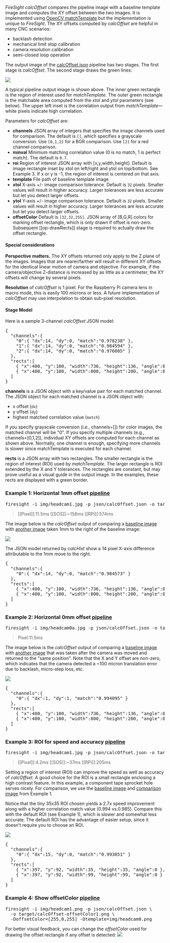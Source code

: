 _FireSight_ _calcOffset_ compares the pipeline image with a baseline template image and 
computes the XY offset between the two images. It is implemented using 
[OpenCV matchTemplate](http://docs.opencv.org/modules/imgproc/doc/object_detection.html?highlight=matchtemplate#matchtemplate)
but the implementation is unique to _FireSight_. The XY offsets computed by _calcOffset_ are helpful
in many CNC scenarios:

* backlash detection
* mechanical limit stop calibration
* camera resolution calibration
* semi-closed loop operation

The output image of the [calcOffset.json](https://github.com/firepick1/FireSight/blob/master/json/calcOffset.json) 
pipeline has two stages. The first stage is _calcOffset_. The second stage draws the green lines:

<img src="https://github.com/firepick1/FireSight/blob/master/img/calcOffset-1.png?raw=true">

A typical pipeline output image is shown above. The inner green rectangle is the region of interest used for _matchTemplate_.
The outer green rectangle is the matchable area computed from the _xtol_ and _ytol_ parameters (see below).
The upper left inset is the correlation output from _matchTemplate_&mdash;white pixels indicate high correlation. 

Parameters for _calcOffset_ are:
* **channels** JSON array of integers that specifies the image channels used for comparison. 
The default is `[]`, which specifies a grayscale conversion. Use `[0,1,2]` for a BGR comparison. 
Use `[2]` for a red channel comparison.
* **minval** Minimum matching correlation value (0 is no match, 1 is perfect match). The default is `0.7`.
* **roi** Region of interest JSON array with [x,y,width,height]. 
Default is image rectangle inset by xtol on left/right and ytol on top/bottom. See Example 3. If x or y is -1, the region of interest is centered on that axis.
* **template** File path of baseline template image
* **xtol** X-axis +/- image comparison tolerance. Default is `32` pixels. 
Smaller values will result in higher accuracy. Larger tolerances are less accurate but let you detect larger offsets.
* **ytol** Y-axis +/- image comparison tolerance. Default is `32` pixels. 
Smaller values will result in higher accuracy. Larger tolerances are less accurate but let you detect larger offsets.
* **offsetColor** Default is `[32,32,255]`. JSON array of [B,G,R] colors for marking offset rectangle, which is only drawn 
if offset is non-zero. Subsequent [[op-drawRects]] stage is required to actually draw the offset rectangle.

#### Special considerations

**Perspective matters.**
The XY offsets returned only apply to the Z plane of the images. Images that are nearer/farther will 
result in different XY offsets for the identical linear motion of camera and objective. For example, if the camera/objective 
Z-distance is increased by as little as a centimeter, the XY offsets will change by several pixels.

**Resolution** of _calcOffset_ is 1 pixel. For the Raspberry Pi camera lens in macro mode, 
this is easily 100 microns or less. A future implementation of _calcOffset_ may use interpolation to obtain sub-pixel
resolution.

#### Stage Model
Here is a sample 3-channel _calcOffset_ JSON model:
<pre>
{
  "channels":{
    "0":{ "dx":14, "dy":0, "match":"0.978238" },
    "1":{ "dx":14, "dy":0, "match":"0.984594" },
    "2":{ "dx":14, "dy":0, "match":"0.976005" }
  },
  "rects":[
    { "x":400, "y":100, "width":736, "height":136, "angle":0 },
    { "x":400, "y":100, "width":800, "height":200, "angle":0 }
  ]
}
</pre>
**channels** is a JSON object with a key/value pair for each matched channel. 
The JSON object for each matched channel is a JSON object with: 

* x offset (`dx`) 
* y offset (`dy`)
* highest matched correlation value (`match`)

If you specify grayscale conversion (i.e., channels=[]) for color images, the matched channel will be "0". 
If you specify multiple channels (e.g., channels=[0,1,2]), individual XY offsets are computed for each channel as shown above.
Normally, one channel is enough, specifying more channels is slower since matchTemplate is executed for each channel.

**rects** is a JSON array with two rectangles. The smaller rectangle is the region of interest (ROI) used by _matchTemplate_.
The larger rectangle is ROI extended by the X and Y tolerances. The rectangles are constant, but
may prove useful as a visual guide in the output image. In the examples, these rects are displayed with a green border.

### Example 1: Horizontal 1mm offset [pipeline](https://github.com/firepick1/FireSight/blob/master/json/calcOffset.json)
<pre>firesight -i img/headcam1.jpg -p json/calcOffset.json -o target/calcOffset-1.png -Dtemplate=img/headcam0.jpg</pre>
> [[Pixel]]:11.5ms [[SOS]]:~156ms [[RPi]]:574ms

The image below is the _calcOffset_ output of comparing a 
[baseline image](https://github.com/firepick1/FireSight/blob/master/img/headcam0.jpg?raw=true)
with 
[another image](https://github.com/firepick1/FireSight/blob/master/img/headcam1.jpg?raw=true)
taken 1mm to the right of the baseline image:

<img src="https://github.com/firepick1/FireSight/blob/master/img/calcOffset-1.png?raw=true">

The JSON model returned by _calcHist_ show a 14 pixel X-axis difference attributable to the 1mm 
move to the right.

<pre>
{
  "channels":{
    "0":{ "dx":14, "dy":0, "match":"0.984573" }
  },
  "rects":[
    { "x":400, "y":100, "width":736, "height":136, "angle":0 },
    { "x":400, "y":100, "width":800, "height":200, "angle":0 }
  ]
}
</pre>

### Example 2: Horizontal 0mm offset [pipeline](https://github.com/firepick1/FireSight/blob/master/json/calcOffset.json)
<pre>firesight -i img/headcam0a.jpg -p json/calcOffset.json -o target/calcOffset-0a.png -Dtemplate=img/headcam0.jpg</pre>
> Pixel:11.5ms

The image below is the _calcOffset_ output of comparing a 
[baseline image](https://github.com/firepick1/FireSight/blob/master/img/headcam0.jpg?raw=true)
with 
[another image](https://github.com/firepick1/FireSight/blob/master/img/headcam0a.jpg?raw=true)
that was taken after the camera was moved and returned to the "same position". 
Note that the X and Y offset are non-zero,
which indicates that the camera detected a ~100 micron translation error due to backlash, micro-step loss, etc.

<img src="https://github.com/firepick1/FireSight/blob/master/img/calcOffset-0a.png?raw=true">

<pre>
{
  "channels":{
    "0":{ "dx":1, "dy":1, "match":"0.994095" }
  },
  "rects":[
    { "x":400, "y":100, "width":736, "height":136, "angle":0 },
    { "x":400, "y":100, "width":800, "height":200, "angle":0 }
  ]
}
</pre>


### Example 3: ROI for speed and accuracy [pipeline](https://github.com/firepick1/FireSight/blob/master/json/calcOffset.json)
<pre>firesight -i img/headcam1.jpg -p json/calcOffset.json -o target/calcOffset-1roi.png -Dtemplate=img/headcam0.jpg -Droi=[380,75,35,35]</pre>
> [[Pixel]]:4.2ms [[SOS]]:~37ms [[RPi]]:205ms

Setting a region of interest (ROI) can improve the speed as well as accuracy of _calcOffset_. 
A good choice for the ROI is a small rectangle enclosing a high contrast feature. 
In this example, a component tape sprocket hole serves nicely.
For comparison, we use the 
[baseline image](https://github.com/firepick1/FireSight/blob/master/img/headcam0.jpg?raw=true)
and
[comparison image](https://github.com/firepick1/FireSight/blob/master/img/headcam1.jpg?raw=true)
from Example 1.

Notice that the tiny 35x35 ROI chosen yields a 2.7x speed improvement along with a higher correlation match value (0.994 vs.0.985). 
Compare this with the default ROI (see Example 1), 
which is slower and somewhat less accurate. 
The default ROI has the advantage of easier setup, since it doesn't require you to choose an ROI.

<img src="https://github.com/firepick1/FireSight/blob/master/img/calcOffset-1roi.png?raw=true">

<pre>
{
  "channels":{
    "0":{ "dx":15, "dy":0, "match":"0.993851" }
  },
  "rects":[
    { "x":397, "y":92, "width":35, "height":35, "angle":0 },
    { "x":397, "y":92, "width":99, "height":99, "angle":0 }
  ]
}
</pre>

### Example 4: Show offsetColor [pipeline](https://github.com/firepick1/FireSight/blob/master/json/calcOffset.json)
<pre>
firesight -i img/headcam1.png -p json/calcOffset.json \
  -o target/calcOffset-offsetColor1.png \
  -DoffsetColor=[255,0,255] -Dtemplate=img/headcam0.png
</pre>

For better visual feedback, you can change the _offsetColor_ used for drawing the offset rectangle if any offset is detected:
<img src="https://github.com/firepick1/FireSight/blob/master/img/calcOffset-offsetColor1.png?raw=true">

